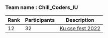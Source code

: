 ### Team name : Chill_Coders_IU

| Rank | Participants | Description | 
| ----------- | ----------- | ----------- | 
| 12 | 32 | [Ku cse fest 2022](https://toph.co/contests/training/tkl9pz3/standings?fbclid=IwAR1wEbDAGNW0Ez1_-i3Jt1Ax3xOFVrsX7bboxwjUcZyrDdszlkFGe5QrbfA) |
